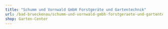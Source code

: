 ```yaml
---
title: "Schumm und Vornwald GmbH Forstgeräte und Gartentechnik"
url: /bad-brueckenau/schumm-und-vornwald-gmbh-forstgeraete-und-gartentechnik/
shop: Garten-Center
---
```

